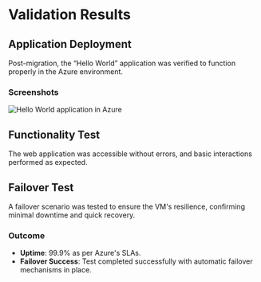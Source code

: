 
# Validation Results

## Application Deployment
Post-migration, the “Hello World” application was verified to function properly in the Azure environment.

### Screenshots
![Hello World application in Azure](screenshot1.png)

## Functionality Test
The web application was accessible without errors, and basic interactions performed as expected.

## Failover Test
A failover scenario was tested to ensure the VM's resilience, confirming minimal downtime and quick recovery.

### Outcome
- **Uptime**: 99.9% as per Azure's SLAs.
- **Failover Success**: Test completed successfully with automatic failover mechanisms in place.

